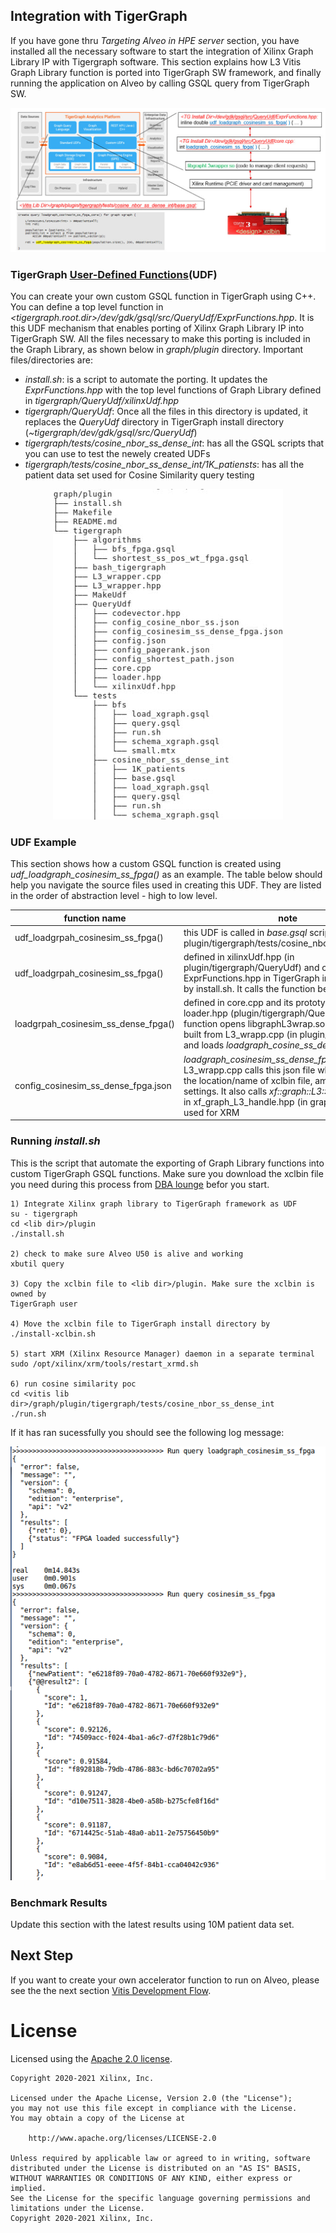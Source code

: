 
## Integration with TigerGraph 
If you have gone thru *Targeting Alveo in HPE server* section, you have installed all the necessary software to start the integration of Xilinx Graph Library IP with Tigergraph software. This section explains how L3 Vitis Graph Library function is ported into TigerGraph SW framework, and finally running the application on Alveo by calling GSQL query from TigerGraph SW.

<p align="center">
<img src="images/fig_TG_top.jpg", width "300">
</p>

### TigerGraph [User-Defined Functions](https://docs.tigergraph.com/dev/gsql-ref/querying/operators-functions-and-expressions#user-defined-functions)(UDF)

You can create your own custom GSQL function in TigerGraph using C++. You can define a top level function in *<tigergraph.root.dir>/dev/gdk/gsql/src/QueryUdf/ExprFunctions.hpp*. It is this UDF mechanism that enables porting of Xilinx Graph Library IP into TigerGraph SW. All the files necessary to make this porting is included in the Graph Library, as shown below in *graph/plugin* directory.  Important files/directories are:

- *install.sh*: is a script to automate the porting. It updates the *ExprFunctions.hpp* with the top level functions of Graph Library defined in *tigergraph/QueryUdf/xilinxUdf.hpp*
- *tigergraph/QueryUdf*: Once all the files in this directory is updated, it replaces the *QueryUdf* directory in TigerGraph install directory (*~tigergraph/dev/gdk/gsql/src/QueryUdf*)
- *tigergraph/tests/cosine_nbor_ss_dense_int*: has all the GSQL scripts that you can use to test the newely created UDFs
- *tigergraph/tests/cosine_nbor_ss_dense_int/1K_patiensts*: has all the patient
  data set used for Cosine Similarity query testing


<p align="center">
<img src="images/fig_plugin.jpg", width "200">
</p>


### UDF Example
This section shows how a custom GSQL function is created using 
*udf_loadgraph_cosinesim_ss_fpga()* as an example. The table below should help you navigate the source files used in creating this UDF. They are listed in the order of abstraction level - high to low level.


| function name | note |
| ------------------------------- | ------------------------------- |
| udf_loadgrpah_cosinesim_ss_fpga() | this UDF is called in *base.gsql* script (in plugin/tigergraph/tests/cosine_nbor_ss_dense_int) |
| udf_loadgrpah_cosinesim_ss_fpga() | defined in xilinxUdf.hpp (in plugin/tigergraph/QueryUdf) and copied to ExprFunctions.hpp in TigerGraph install directory by install.sh. It calls the function below |
| loadgrpah_cosinesim_ss_dense_fpga() | defined in core.cpp and its prototype is in loader.hpp (plugin/tigergraph/QueryUdf). This function opens libgraphL3wrap.so library, which is built from L3_wrapp.cpp (in plugin/tigergraph), and loads *loadgraph_cosine_ss_dense_fpga()* |
| config_cosinesim_ss_dense_fpga.json | *loadgraph_cosinesim_ss_dense_fpga* in L3_wrapp.cpp calls this json file which specifies the location/name of xclbin file, among other settings. It also calls *xf::graph::L3::Handle* defined in xf_graph_L3_handle.hpp (in graph/L3/include) used for XRM  |


### Running *install.sh*

This is the script that automate the exporting of Graph Library functions into custom TigerGraph GSQL functions. Make sure you download the xclbin file you need during this process from [DBA lounge](https://www.xilinx.com/member/dba_poc.html) befor you start.


```
1) Integrate Xilinx graph library to TigerGraph framework as UDF 
su - tigergraph
cd <lib dir>/plugin  
./install.sh

2) check to make sure Alveo U50 is alive and working
xbutil query

3) Copy the xclbin file to <lib dir>/plugin. Make sure the xclbin is owned by
TigerGraph user

4) Move the xclbin file to TigerGraph install directory by
./install-xclbin.sh

5) start XRM (Xilinx Resource Manager) daemon in a separate terminal  
sudo /opt/xilinx/xrm/tools/restart_xrmd.sh

6) run cosine similarity poc  
cd <vitis lib dir>/graph/plugin/tigergraph/tests/cosine_nbor_ss_dense_int
./run.sh
```

If it has ran sucessfully you should see the following log message:

<p align="center">
<img src="images/fig_run_tg.png", width "100">
</p>


### Benchmark Results
Update this section with the latest results using 10M patient data set.


## Next Step
If you want to create your own accelerator function to run on Alveo, please see
the the next section [Vitis Development Flow](./vitis_dev_flow.md). <br/>


# License

Licensed using the [Apache 2.0 license](https://www.apache.org/licenses/LICENSE-2.0).

    Copyright 2020-2021 Xilinx, Inc.
    
    Licensed under the Apache License, Version 2.0 (the "License");
    you may not use this file except in compliance with the License.
    You may obtain a copy of the License at
    
        http://www.apache.org/licenses/LICENSE-2.0
    
    Unless required by applicable law or agreed to in writing, software
    distributed under the License is distributed on an "AS IS" BASIS,
    WITHOUT WARRANTIES OR CONDITIONS OF ANY KIND, either express or implied.
    See the License for the specific language governing permissions and
    limitations under the License.
    Copyright 2020-2021 Xilinx, Inc.
